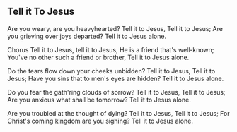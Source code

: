 ## Tell it To Jesus

Are you weary, are you heavyhearted?
Tell it to Jesus,
Tell it to Jesus;
Are you grieving over joys departed?
Tell it to Jesus alone.

Chorus
Tell it to Jesus, tell it to Jesus,
He is a friend that's well-known;
You've no other such a friend or brother,
Tell it to Jesus alone.

Do the tears flow down your cheeks unbidden?
Tell it to Jesus,
Tell it to Jesus;
Have you sins that to men's eyes are hidden?
Tell it to Jesus alone.

Do you fear the gath'ring clouds of sorrow?
Tell it to Jesus,
Tell it to Jesus;
Are you anxious what shall be tomorrow?
Tell it to Jesus alone.

Are you troubled at the thought of dying?
Tell it to Jesus,
Tell it to Jesus;
For Christ's coming kingdom are you sighing?
Tell it to Jesus alone.